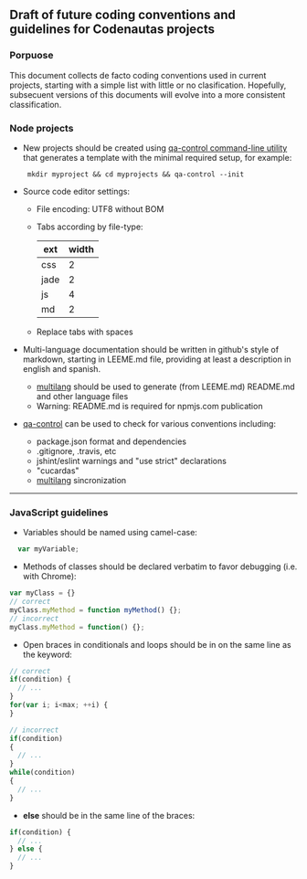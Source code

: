 ## Draft of future coding conventions and guidelines for Codenautas projects

### Porpuose
This document collects de facto coding conventions used in current projects, starting with a simple list with little or no clasification.
Hopefully, subsecuent versions of this documents will evolve into a more consistent classification.

### Node projects
* New projects should be created using [qa-control command-line utility](https://github.com/codenautas/qa-control) that generates a template with the minimal
  required setup, for example:
  
  ``` mkdir myproject && cd myprojects && qa-control --init```
* Source code editor settings:
  * File encoding: UTF8 without BOM
  * Tabs according by file-type:

      ext | width
    ------|-------
    css   |   2
    jade  |   2
    js    |   4
    md    |   2

  * Replace tabs with spaces
* Multi-language documentation should be written in github's style of markdown, starting in LEEME.md file, providing at least a description in english and spanish.
  * [multilang](https://github.com/codenautas/multilang) should be used to generate (from LEEME.md) README.md and other language files
  * Warning: README.md is required for npmjs.com publication
* [qa-control](https://github.com/codenautas/qa-control) can be used to check for various conventions including:
  * package.json format and dependencies
  * .gitignore, .travis, etc
  * jshint/eslint warnings and "use strict" declarations
  * "cucardas"
  * [multilang](https://github.com/codenautas/multilang) sincronization

---

### JavaScript guidelines
* Variables should be named using camel-case:
```javascript
  var myVariable;
```
* Methods of classes should be declared verbatim to favor debugging (i.e. with Chrome):
```javascript
var myClass = {}
// correct
myClass.myMethod = function myMethod() {};
// incorrect
myClass.myMethod = function() {};

```
* Open braces in conditionals and loops should be in on the same line as the keyword:
```javascript
// correct
if(condition) {
  // ...
}
for(var i; i<max; ++i) {
}

// incorrect
if(condition)
{
  // ...
}
while(condition)
{
  // ...
}
```
* **else** should be in the same line of the braces:
```javascript
if(condition) {
  // ...
} else {
  // ...
}
```
